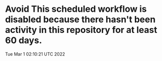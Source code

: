 # Avoid This scheduled workflow is disabled because there hasn't been activity in this repository for at least 60 days.
Tue Mar  1 02:10:21 UTC 2022
